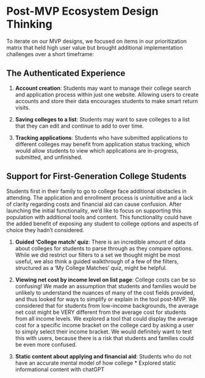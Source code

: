 # Post-MVP Ecosystem Design Thinking

To iterate on our MVP designs, we focused on items in our prioritization matrix that held high user value but brought additional implementation challenges over a short timeframe:


## The Authenticated Experience


1. **Account creation**: Students may want to manage their college search and application process within just one website. Allowing users to create accounts and store their data encourages students to make smart return visits.


2. **Saving colleges to a list**: Students may want to save colleges to a list that they can edit and continue to add to over time.



3. **Tracking applications**: Students who have submitted applications to different colleges may benefit from application status tracking, which would allow students to view which applications are in-progress, submitted, and unfinished.


## Support for First-Generation College Students

Students first in their family to go to college face additional obstacles in attending. The application and enrollment process is unintuitive and a lack of clarity regarding costs and financial aid can cause confusion. After launching the initial functionality, we’d like to focus on supporting this population with additional tools and content. This functionality could have the added benefit of exposing any student to college options and aspects of choice they hadn’t considered.



1. **Guided ‘College match’ quiz**: There is an incredible amount of data about colleges for students to parse through as they compare options. While we did restrict our filters to a set we thought might be most useful, we also think a guided walkthrough of a few of the filters, structured as a ‘My College Matches’ quiz, might be helpful.



2. **Viewing net cost by income level on list page**: College costs can be so confusing! We made an assumption that students and families would be unlikely to understand the nuances of many of the cost fields provided, and thus looked for ways to simplify or explain in the tool post-MVP. We considered that for students from low-income backgrounds, the average net cost might be VERY different from the average cost for students from all income levels. We explored a tool that could display the average cost for a specific income bracket on the college card by asking a user to simply select their income bracket. We would definitely want to test this with users, because there is a risk that students and families could be even more confused.



3. **Static content about applying and financial aid**: Students who do not have an accurate mental model of how college
        * Explored static informational content with chatGPT

